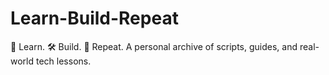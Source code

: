 # Learn-Build-Repeat
🧠 Learn. 🛠 Build. 🔁 Repeat. A personal archive of scripts, guides, and real-world tech lessons.
